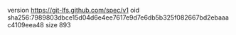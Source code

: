 version https://git-lfs.github.com/spec/v1
oid sha256:7989803dbce15d04d6e4ee7617e9d7e6db5b325f082667bd2ebaaac4109eea48
size 893

